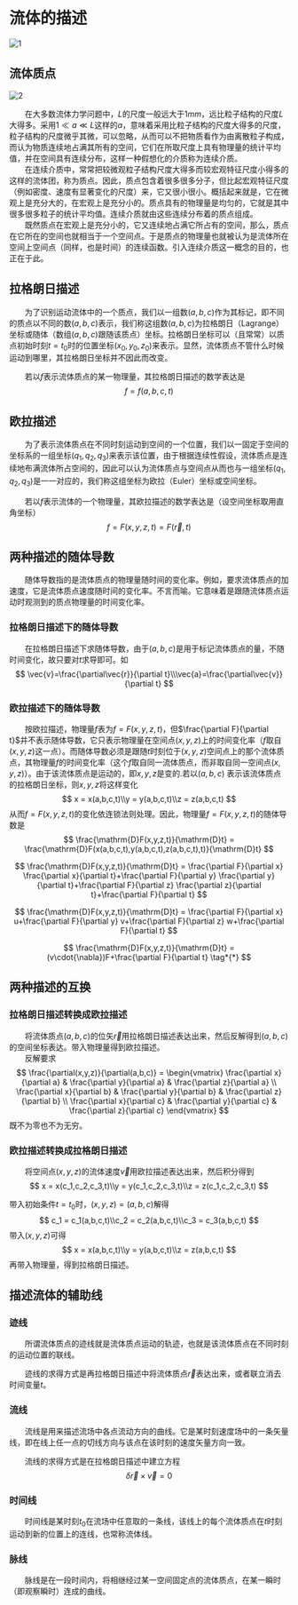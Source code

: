 # 流体的描述

![1](流体的描述_1.png)

## 流体质点

![2](流体的描述_2.jpg)

&emsp;&emsp;在大多数流体力学问题中，$L$的尺度一般远大于$1 mm$，远比粒子结构的尺度$L$大得多。采用$1\ll a\ll L$这样的$a$，意味着采用比粒子结构的尺度大得多的尺度，粒子结构的尺度微乎其微，可以忽略，从而可以不把物质看作为由离散粒子构成，而认为物质连续地占满其所有的空间，它们在所取尺度上具有物理量的统计平均值，并在空间具有连续分布，这样一种假想化的介质称为连续介质。  
&emsp;&emsp;在连续介质中，常常把较微观粒子结构尺度大得多而较宏观特征尺度小得多的这样的流体团，称为质点。因此，质点包含着很多很多分子，但比起宏观特征尺度（例如密度、速度有显著变化的尺度）来，它又很小很小。概括起来就是，它在微观上是充分大的，在宏观上是充分小的。质点具有的物理量是均匀的，它就是其中很多很多粒子的统计平均值。连续介质就由这些连续分布着的质点组成。  
&emsp;&emsp;既然质点在宏观上是充分小的，它又连续地占满它所占有的空间，那么，质点在它所在的空间也就相当于一个空间点。于是质点的物理量也就被认为是流体所在空间上空间点（同样，也是时间）的连续函数。引入连续介质这一概念的目的，也正在于此。

## 拉格朗日描述

&emsp;&emsp;为了识别运动流体中的一个质点，我们以一组数$(a,b,c)$作为其标记，即不同的质点以不同的数$(a,b,c)$表示，我们称这组数$(a,b,c)$为拉格朗日（Lagrange）坐标或随体（数组$(a,b,c)$跟随该质点）坐标。拉格朗日坐标可以（且常常）以质点初始时刻$t=t_0$时的位置坐标$(x_0,y_0,z_0)$来表示。显然，流体质点不管什么时候运动到哪里，其拉格朗日坐标并不因此而改变。

&emsp;&emsp;若以$f$表示流体质点的某一物理量，其拉格朗日描述的数学表达是
$$
f =f(a,b,c,t)
$$


## 欧拉描述

&emsp;&emsp;为了表示流体质点在不同时刻运动到空间的一个位置，我们以一固定于空间的坐标系的一组坐标$(q_1,q_2,q_3)$来表示该位置，由于根据连续性假设，流体质点是连续地布满流体所占空间的，因此可以认为流体质点与空间点从而也与一组坐标$(q_1,q_2,q_3)$是一一对应的，我们称这组坐标为欧拉（Euler）坐标或空间坐标。

&emsp;&emsp;若以$f$表示流体的一个物理量，其欧拉描述的数学表达是（设空间坐标取用直角坐标）
$$
f = F(x,y,z,t) = F(\vec{r},t)
$$


## 两种描述的随体导数

&emsp;&emsp;随体导数指的是流体质点的物理量随时间的变化率。例如，要求流体质点的加速度，它是流体质点速度随时间的变化率。不言而喻。它意味着是跟随流体质点运动时观测到的质点物理量的时间变化率。

### 拉格朗日描述下的随体导数

&emsp;&emsp;在拉格朗日描述下求随体导数，由于$(a,b,c)$是用于标记流体质点的量，不随时间变化，故只要对$t$求导即可。如
$$
\vec{v}=\frac{\partial\vec{r}}{\partial t}\\\vec{a}=\frac{\partial\vec{v}}{\partial t}
$$


### 欧拉描述下的随体导数

&emsp;&emsp;按欧拉描述，物理量$f$表为$f=F(x,y,z,t)$，但$\frac{\partial F}{\partial t}$并不表示随体导数，它只表示物理量在空间点$(x,y,z)$上的时间变化率（$f$取自$(x,y,z)$这一点）。而随体导数必须是跟随$t$时刻位于$(x,y,z)$空间点上的那个流体质点，其物理量$f$的时间变化率（这个$f$取自同一流体质点，而非取自同一空间点$(x,y,z)$）。由于该流体质点是运动的，即$x,y,z$是变的.若以$(a,b,c)$ 表示该流体质点的拉格朗日坐标，则$x,y,z$将这样变化
$$
x = x(a,b,c,t)\\y = y(a,b,c,t)\\z = z(a,b,c,t)
$$
从而$f=F(x,y,z,t)$的变化依连锁法则处理。因此，物理量$f=F(x,y,z,t)$的随体导数是
$$
\frac{\mathrm{D}F(x,y,z,t)}{\mathrm{D}t} = \frac{\mathrm{D}F(x(a,b,c,t),y(a,b,c,t),z(a,b,c,t),t)}{\mathrm{D}t}
$$

$$
\frac{\mathrm{D}F(x,y,z,t)}{\mathrm{D}t} = \frac{\partial F}{\partial x} \frac{\partial x}{\partial t}+\frac{\partial F}{\partial y} \frac{\partial y}{\partial t}+\frac{\partial F}{\partial z} \frac{\partial z}{\partial t}+\frac{\partial F}{\partial t}
$$

$$
\frac{\mathrm{D}F(x,y,z,t)}{\mathrm{D}t} = \frac{\partial F}{\partial x} u+\frac{\partial F}{\partial y} v+\frac{\partial F}{\partial z} w+\frac{\partial F}{\partial t}
$$

$$
\frac{\mathrm{D}F(x,y,z,t)}{\mathrm{D}t} = (v\cdot{\nabla})F+\frac{\partial F}{\partial t} \tag*{*}
$$



## 两种描述的互换

### 拉格朗日描述转换成欧拉描述

&emsp;&emsp;将流体质点$(a,b,c)$的位矢$\vec{r}$用拉格朗日描述表达出来，然后反解得到$(a,b,c)$的空间坐标表达。带入物理量得到欧拉描述。  
&emsp;&emsp;反解要求
$$
\frac{\partial(x,y,z)}{\partial(a,b,c)} = \begin{vmatrix}
\frac{\partial x}{\partial a} & \frac{\partial y}{\partial a} & \frac{\partial z}{\partial a} \\
\frac{\partial x}{\partial b} & \frac{\partial y}{\partial b} & \frac{\partial z}{\partial b}  \\
\frac{\partial x}{\partial c} & \frac{\partial y}{\partial c} & \frac{\partial z}{\partial c}
\end{vmatrix}
$$
既不为零也不为无穷。

### 欧拉描述转换成拉格朗日描述

&emsp;&emsp;将空间点$(x,y,z)$的流体速度$\vec{v}$用欧拉描述表达出来，然后积分得到
$$
x = x(c_1,c_2,c_3,t)\\y = y(c_1,c_2,c_3,t)\\z = z(c_1,c_2,c_3,t)
$$


带入初始条件$t = t_0$时，$(x,y,z)=(a,b,c)$解得
$$
c_1 = c_1(a,b,c,t)\\c_2 = c_2(a,b,c,t)\\c_3 = c_3(a,b,c,t)
$$
带入$(x,y,z)$可得
$$
x = x(a,b,c,t)\\y = y(a,b,c,t)\\z = z(a,b,c,t)
$$
再带入物理量，得到拉格朗日描述。

## 描述流体的辅助线

### 迹线

&emsp;&emsp;所谓流体质点的迹线就是流体质点运动的轨迹，也就是该流体质点在不同时刻的运动位置的联线。

&emsp;&emsp;迹线的求得方式是再拉格朗日描述中将流体质点$\vec{r}$表达出来，或者联立消去时间变量$t$。

### 流线

&emsp;&emsp;流线是用来描述流场中各点流动方向的曲线。它是某时刻速度场中的一条矢量线，即在线上任一点的切线方向与该点在该时刻的速度矢量方向一致。

&emsp;&emsp;流线的求得方式是在拉格朗日描述中建立方程
$$
\delta \vec{r} \times \vec{v} = 0
$$


### 时间线

&emsp;&emsp;时间线是某时刻$t_0$在流场中任意取的一条线，该线上的每个流体质点在$t$时刻运动到新的位置上的连线，也常称流体线。

### 脉线

&emsp;&emsp;脉线是在一段时间内，将相继经过某一空间固定点的流体质点，在某一瞬时（即观察瞬时）连成的曲线。

